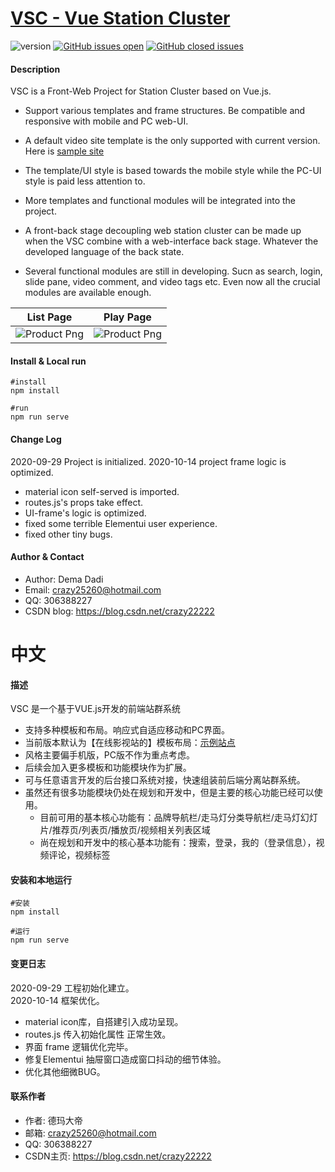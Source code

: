 # [VSC - Vue Station Cluster](https://github.com/crazy25260/vsc)
![version](https://img.shields.io/badge/version-1.0.0-green.svg) [![GitHub issues open](https://img.shields.io/github/issues/crazy25260/vsc.svg)](https://github.com/crazy25260/vsc/issues?q=is%3Aopen+is%3Aissue) [![GitHub closed issues](https://img.shields.io/github/issues-closed-raw/crazy25260/vsc.svg?maxAge=259200)](https://github.com/crazy25260/vsc/issues?q=is%3Aissue+is%3Aclosed)

#### Description

VSC is a Front-Web Project for Station Cluster based on Vue.js.<br>

- Support various templates and frame structures. Be compatible and responsive with mobile and PC web-UI.<br/>
- A default video site template is the only supported with current version. Here is [sample site](http://v.meyho.cn/) <br>

- The template/UI style is based towards the mobile style while the PC-UI style is paid less attention to.<br/>

- More templates and functional modules will be integrated into the project.

- A front-back stage decoupling web station cluster can be made up when the VSC combine with a web-interface back stage.
  Whatever the developed language of the back state.
  
- Several functional modules are still in developing. Sucn as search, login, slide pane, video comment, and video tags etc.
  Even now all the crucial modules are available enough. <br>

 List Page | Play Page |
| --- | --- |
| ![Product Png](http://media.meyho.cn/image/2020/vsc/github/resource/snapshot1.png) | ![Product Png](http://media.meyho.cn/image/2020/vsc/github/resource/snapshot2.png)

#### Install & Local run
```
#install
npm install

#run
npm run serve
```

#### Change Log
2020-09-29 Project is initialized.
2020-10-14 project frame logic is optimized.
- material icon self-served is imported.
- routes.js's props take effect.
- UI-frame's logic is optimized.
- fixed some terrible Elementui user experience.
- fixed other tiny bugs.

#### Author & Contact
- Author: Dema Dadi
- Email: crazy25260@hotmail.com
- QQ: 306388227
- CSDN blog: https://blog.csdn.net/crazy22222 

# 中文

#### 描述

VSC 是一个基于VUE.js开发的前端站群系统 <br>

- 支持多种模板和布局。响应式自适应移动和PC界面。<br/>
- 当前版本默认为【在线影视站的】模板布局：[示例站点](http://v.meyho.cn/) <br>
- 风格主要偏手机版，PC版不作为重点考虑。<br/>
- 后续会加入更多模板和功能模块作为扩展。
- 可与任意语言开发的后台接口系统对接，快速组装前后端分离站群系统。
- 虽然还有很多功能模块仍处在规划和开发中，但是主要的核心功能已经可以使用。<br>
  - 目前可用的基本核心功能有：品牌导航栏/走马灯分类导航栏/走马灯幻灯片/推荐页/列表页/播放页/视频相关列表区域 <br>
  - 尚在规划和开发中的核心基本功能有：搜索，登录，我的（登录信息），视频评论，视频标签
  
#### 安装和本地运行
```
#安装
npm install

#运行
npm run serve
```

#### 变更日志
2020-09-29 工程初始化建立。 <br>
2020-10-14 框架优化。
- material icon库，自搭建引入成功呈现。
- routes.js 传入初始化属性 正常生效。
- 界面 frame 逻辑优化完毕。
- 修复Elementui 抽屉窗口造成窗口抖动的细节体验。
- 优化其他细微BUG。

#### 联系作者
- 作者: 德玛大帝
- 邮箱: crazy25260@hotmail.com
- QQ: 306388227
- CSDN主页: https://blog.csdn.net/crazy22222 


